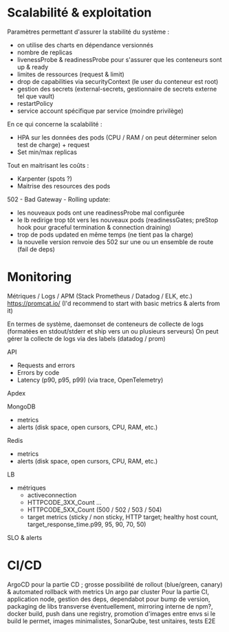 # Scalabilité & exploitation

Paramètres permettant d'assurer la stabilité du système :
- on utilise des charts en dépendance versionnés
- nombre de replicas
- livenessProbe & readinessProbe pour s'assurer que les conteneurs sont up & ready 
- limites de ressources (request & limit)
- drop de capabilities via securityContext (le user du conteneur est root)
- gestion des secrets (external-secrets, gestionnaire de secrets externe tel que vault)
- restartPolicy
- service account spécifique par service (moindre privilège)

En ce qui concerne la scalabilité : 
- HPA sur les données des pods (CPU / RAM / on peut déterminer selon test de charge) + request 
- Set min/max replicas

Tout en maitrisant les coûts :
- Karpenter (spots ?)
- Maitrise des resources des pods

502 - Bad Gateway - Rolling update:
- les nouveaux pods ont une readinessProbe mal configurée 
- le lb redirige trop tôt vers les nouveaux pods (readinessGates; preStop hook pour graceful termination & connection draining)
- trop de pods updated en même temps (ne tient pas la charge)
- la nouvelle version renvoie des 502 sur une ou un ensemble de route (fail de deps)

# Monitoring

Métriques / Logs / APM (Stack Prometheus / Datadog / ELK, etc.)
https://promcat.io/ (I'd recommend to start with basic metrics & alerts from it)

En termes de système, daemonset de conteneurs de collecte de logs (formatées en stdout/stderr et ship vers un ou plusieurs serveurs)
On peut gérer la collecte de logs via des labels (datadog / prom)

API
- Requests and errors
- Errors by code
- Latency (p90, p95, p99)
(via trace, OpenTelemetry)

Apdex

MongoDB
- metrics 
- alerts (disk space, open cursors, CPU, RAM, etc.)

Redis
- metrics
- alerts (disk space, open cursors, CPU, RAM, etc.)

LB
- métriques
  - activeconnection
  - HTTPCODE_3XX_Count
  ...
  - HTTPCODE_5XX_Count (500 / 502 / 503 / 504)
  - target metrics (sticky / non sticky, HTTP target; healthy host count, target_response_time.p99, 95, 90, 70, 50)

SLO & alerts 

# CI/CD

ArgoCD pour la partie CD ; grosse possibilité de rollout (blue/green, canary) & automated rollback with metrics
Un argo par cluster
Pour la partie CI, application node, gestion des deps, dependabot pour bump de version, packaging de libs transverse éventuellement, mirroring interne de npm?, docker  build, push dans une registry, promotion d'images entre envs si le build le permet, images minimalistes, SonarQube, test unitaires, tests E2E